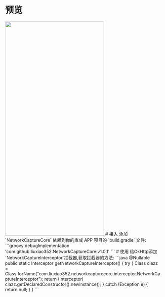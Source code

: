 # 预览
<image width="320" height="693" src="preview.gif"/>
# 接入
添加 `NetworkCaptureCore` 依赖到你的库或 APP 项目的 `build.gradle` 文件:
```groovy
debugImplementation 'com.github.liuxiao352:NetworkCaptureCore:v1.0.1'
```
# 使用
给OkHttp添加`NetworkCaptureInterceptor`拦截器,获取拦截器的方法:
```java
 @Nullable
  public static Interceptor getNetworkCaptureInterceptor() {
    try {
      Class<?> clazz =
          Class.forName("com.liuxiao352.networkcapturecore.interceptor.NetworkCaptureInterceptor");
      return (Interceptor) clazz.getDeclaredConstructor().newInstance();
    } catch (Exception e) {
      return null;
    }
  }
```
